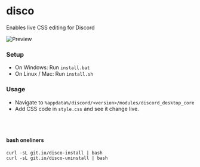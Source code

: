 # disco
Enables live CSS editing for Discord

![Preview](https://i.imgur.com/V38EtrJ.gif)

### Setup
- On Windows: Run `install.bat`
- On Linux / Mac: Run `install.sh`

### Usage
- Navigate to `%appdata%/discord/<version>/modules/discord_desktop_core`
- Add CSS code in `style.css` and see it change live.


<br><br>
#### bash oneliners
`curl -sL git.io/disco-install | bash`<br>`curl -sL git.io/disco-uninstall | bash`
